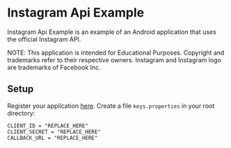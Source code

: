 # Instagram Api Example

Instagram Api Example is an example of an Android application that uses the official Instagram API.

NOTE: This application is intended for Educational Purposes. Copyright and trademarks refer to their respective owners. Instagram and Instagram logo are trademarks of Facebook Inc.

## Setup

Register your application [here](https://www.instagram.com/developer/). Create a file `keys.properties` in your root directory:
```
CLIENT_ID = "REPLACE_HERE"
CLIENT_SECRET = "REPLACE_HERE"
CALLBACK_URL = "REPLACE_HERE"
```
